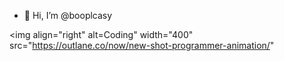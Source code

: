 - 👋 Hi, I’m @booplcasy

<img align="right" alt=Coding" width="400" src="https://outlane.co/now/new-shot-programmer-animation/"


<!---
booplcasy/booplcasy is a ✨ special ✨ repository because its `README.md` (this file) appears on your GitHub profile.
You can click the Preview link to take a look at your changes.
--->
